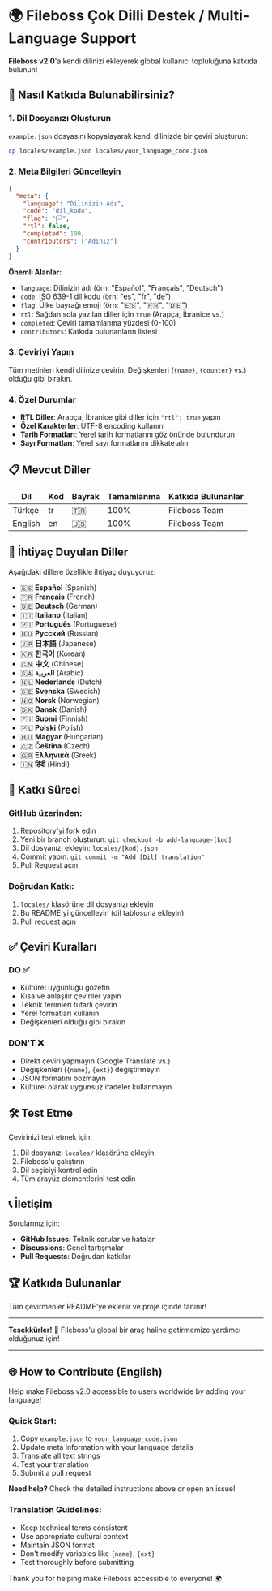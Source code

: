 # 🌍 Fileboss Çok Dilli Destek / Multi-Language Support

**Fileboss v2.0**'a kendi dilinizi ekleyerek global kullanıcı topluluğuna katkıda bulunun!

## 🚀 Nasıl Katkıda Bulunabilirsiniz?

### 1. Dil Dosyanızı Oluşturun
`example.json` dosyasını kopyalayarak kendi dilinizde bir çeviri oluşturun:

```bash
cp locales/example.json locales/your_language_code.json
```

### 2. Meta Bilgileri Güncelleyin
```json
{
  "meta": {
    "language": "Dilinizin Adı",
    "code": "dil_kodu",
    "flag": "🏳️",
    "rtl": false,
    "completed": 100,
    "contributors": ["Adınız"]
  }
}
```

**Önemli Alanlar:**
- `language`: Dilinizin adı (örn: "Español", "Français", "Deutsch")
- `code`: ISO 639-1 dil kodu (örn: "es", "fr", "de")
- `flag`: Ülke bayrağı emoji (örn: "🇪🇸", "🇫🇷", "🇩🇪")
- `rtl`: Sağdan sola yazılan diller için `true` (Arapça, İbranice vs.)
- `completed`: Çeviri tamamlanma yüzdesi (0-100)
- `contributors`: Katkıda bulunanların listesi

### 3. Çeviriyi Yapın
Tüm metinleri kendi dilinize çevirin. Değişkenleri (`{name}`, `{counter}` vs.) olduğu gibi bırakın.

### 4. Özel Durumlar
- **RTL Diller**: Arapça, İbranice gibi diller için `"rtl": true` yapın
- **Özel Karakterler**: UTF-8 encoding kullanın
- **Tarih Formatları**: Yerel tarih formatlarını göz önünde bulundurun
- **Sayı Formatları**: Yerel sayı formatlarını dikkate alın

## 📋 Mevcut Diller

| Dil | Kod | Bayrak | Tamamlanma | Katkıda Bulunanlar |
|-----|-----|--------|-----------|-------------------|
| Türkçe | tr | 🇹🇷 | 100% | Fileboss Team |
| English | en | 🇺🇸 | 100% | Fileboss Team |

## 🎯 İhtiyaç Duyulan Diller

Aşağıdaki dillere özellikle ihtiyaç duyuyoruz:

- 🇪🇸 **Español** (Spanish)
- 🇫🇷 **Français** (French)
- 🇩🇪 **Deutsch** (German)
- 🇮🇹 **Italiano** (Italian)
- 🇵🇹 **Português** (Portuguese)
- 🇷🇺 **Русский** (Russian)
- 🇯🇵 **日本語** (Japanese)
- 🇰🇷 **한국어** (Korean)
- 🇨🇳 **中文** (Chinese)
- 🇸🇦 **العربية** (Arabic)
- 🇳🇱 **Nederlands** (Dutch)
- 🇸🇪 **Svenska** (Swedish)
- 🇳🇴 **Norsk** (Norwegian)
- 🇩🇰 **Dansk** (Danish)
- 🇫🇮 **Suomi** (Finnish)
- 🇵🇱 **Polski** (Polish)
- 🇭🇺 **Magyar** (Hungarian)
- 🇨🇿 **Čeština** (Czech)
- 🇬🇷 **Ελληνικά** (Greek)
- 🇮🇳 **हिंदी** (Hindi)

## 🔄 Katkı Süreci

### GitHub üzerinden:
1. Repository'yi fork edin
2. Yeni bir branch oluşturun: `git checkout -b add-language-[kod]`
3. Dil dosyanızı ekleyin: `locales/[kod].json`
4. Commit yapın: `git commit -m "Add [Dil] translation"`
5. Pull Request açın

### Doğrudan Katkı:
1. `locales/` klasörüne dil dosyanızı ekleyin
2. Bu README'yi güncelleyin (dil tablosuna ekleyin)
3. Pull request açın

## ✅ Çeviri Kuralları

### DO ✅
- Kültürel uygunluğu gözetin
- Kısa ve anlaşılır çeviriler yapın
- Teknik terimleri tutarlı çevirin
- Yerel formatları kullanın
- Değişkenleri olduğu gibi bırakın

### DON'T ❌
- Direkt çeviri yapmayın (Google Translate vs.)
- Değişkenleri (`{name}`, `{ext}`) değiştirmeyin
- JSON formatını bozmayın
- Kültürel olarak uygunsuz ifadeler kullanmayın

## 🛠️ Test Etme

Çevirinizi test etmek için:

1. Dil dosyanızı `locales/` klasörüne ekleyin
2. Fileboss'u çalıştırın
3. Dil seçiciyi kontrol edin
4. Tüm arayüz elementlerini test edin

## 📞 İletişim

Sorularınız için:
- **GitHub Issues**: Teknik sorular ve hatalar
- **Discussions**: Genel tartışmalar
- **Pull Requests**: Doğrudan katkılar

## 🏆 Katkıda Bulunanlar

Tüm çevirmenler README'ye eklenir ve proje içinde tanınır!

---

**Teşekkürler!** 🙏 Fileboss'u global bir araç haline getirmemize yardımcı olduğunuz için!

---

## 🌐 How to Contribute (English)

Help make Fileboss v2.0 accessible to users worldwide by adding your language!

### Quick Start:
1. Copy `example.json` to `your_language_code.json`
2. Update meta information with your language details
3. Translate all text strings
4. Test your translation
5. Submit a pull request

**Need help?** Check the detailed instructions above or open an issue!

### Translation Guidelines:
- Keep technical terms consistent
- Use appropriate cultural context
- Maintain JSON format
- Don't modify variables like `{name}`, `{ext}`
- Test thoroughly before submitting

Thank you for helping make Fileboss accessible to everyone! 🌍 